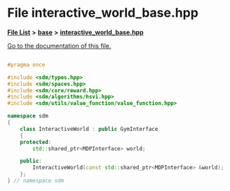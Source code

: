 
# File interactive\_world\_base.hpp

[**File List**](files.md) **>** [**base**](dir_f82058e37a1f60b84f8487517c6ff983.md) **>** [**interactive\_world\_base.hpp**](interactive__world__base_8hpp.md)

[Go to the documentation of this file.](interactive__world__base_8hpp.md) 


````cpp

#pragma once

#include <sdm/types.hpp>
#include <sdm/spaces.hpp>
#include <sdm/core/reward.hpp>
#include <sdm/algorithms/hsvi.hpp>
#include <sdm/utils/value_function/value_function.hpp>

namespace sdm
{
    class InteractiveWorld : public GymInterface
    {
    protected:
        std::shared_ptr<MDPInterface> world;

    public:
        InteractiveWorld(const std::shared_ptr<MDPInterface> &world);
    };
} // namespace sdm
````

